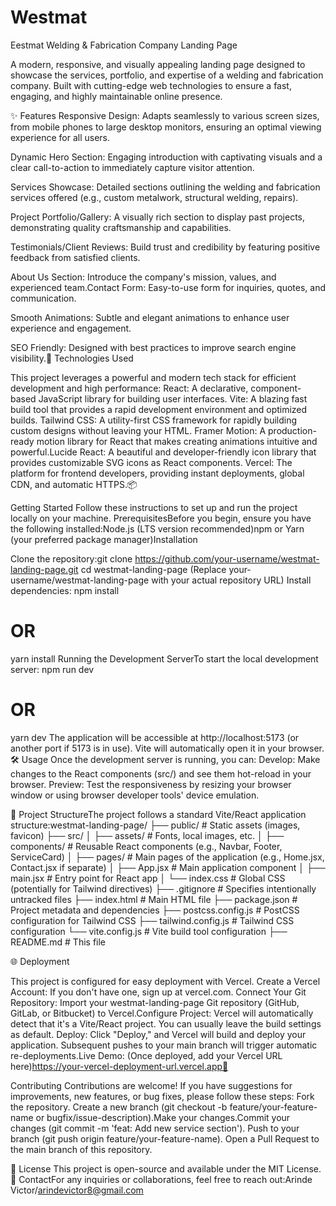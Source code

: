 # Westmat
Eestmat Welding & Fabrication Company Landing Page 

A modern, responsive, and visually appealing landing page designed to showcase the services, portfolio, and expertise of a welding and fabrication company. Built with cutting-edge web technologies to ensure a fast, engaging, and highly maintainable online presence.

✨ Features
Responsive Design: Adapts seamlessly to various screen sizes, from mobile phones to large desktop monitors, ensuring an optimal viewing experience for all users.

Dynamic Hero Section: Engaging introduction with captivating visuals and a clear call-to-action to immediately capture visitor attention.

Services Showcase: Detailed sections outlining the welding and fabrication services offered (e.g., custom metalwork, structural welding, repairs).

Project Portfolio/Gallery: A visually rich section to display past projects, demonstrating quality craftsmanship and capabilities.

Testimonials/Client Reviews: Build trust and credibility by featuring positive feedback from satisfied clients.

About Us Section: Introduce the company's mission, values, and experienced team.Contact Form: Easy-to-use form for inquiries, quotes, and communication.

Smooth Animations: Subtle and elegant animations to enhance user experience and engagement.

SEO Friendly: Designed with best practices to improve search engine visibility.🚀 Technologies Used

This project leverages a powerful and modern tech stack for efficient development and high performance:
React: A declarative, component-based JavaScript library for building user interfaces.
Vite: A blazing fast build tool that provides a rapid development environment and optimized builds.
Tailwind CSS: A utility-first CSS framework for rapidly building custom designs without leaving your HTML.
Framer Motion: A production-ready motion library for React that makes creating animations intuitive and powerful.Lucide React: A beautiful and developer-friendly icon library that provides customizable SVG icons as React components.
Vercel: The platform for frontend developers, providing instant deployments, global CDN, and automatic HTTPS.📦

Getting Started
Follow these instructions to set up and run the project locally on your machine.
PrerequisitesBefore you begin, ensure you have the following installed:Node.js (LTS version recommended)npm or Yarn (your preferred package manager)Installation

Clone the repository:git clone https://github.com/your-username/westmat-landing-page.git
cd westmat-landing-page
(Replace your-username/westmat-landing-page with your actual repository URL)
Install dependencies:
npm install
# OR
yarn install
Running the Development ServerTo start the local development server:
npm run dev
# OR
yarn dev
The application will be accessible at http://localhost:5173 (or another port if 5173 is in use). Vite will automatically open it in your browser.🛠️ 
Usage
Once the development server is running, you can:
Develop: Make changes to the React components (src/) and see them hot-reload in your browser.
Preview: Test the responsiveness by resizing your browser window or using browser developer tools' device emulation.

📂 Project StructureThe project follows a standard Vite/React application structure:westmat-landing-page/
├── public/                  # Static assets (images, favicon)
├── src/
│   ├── assets/              # Fonts, local images, etc.
│   ├── components/          # Reusable React components (e.g., Navbar, Footer, ServiceCard)
│   ├── pages/               # Main pages of the application (e.g., Home.jsx, Contact.jsx if separate)
│   ├── App.jsx              # Main application component
│   ├── main.jsx             # Entry point for React app
│   └── index.css            # Global CSS (potentially for Tailwind directives)
├── .gitignore               # Specifies intentionally untracked files
├── index.html               # Main HTML file
├── package.json             # Project metadata and dependencies
├── postcss.config.js        # PostCSS configuration for Tailwind CSS
├── tailwind.config.js       # Tailwind CSS configuration
└── vite.config.js           # Vite build tool configuration
├── README.md                # This file

🌐 Deployment

This project is configured for easy deployment with Vercel.
Create a Vercel Account: If you don't have one, sign up at vercel.com.
Connect Your Git Repository: Import your westmat-landing-page Git repository (GitHub, GitLab, or Bitbucket) to Vercel.Configure Project: Vercel will automatically detect that it's a Vite/React project. You can usually leave the build settings as default.
Deploy: Click "Deploy," and Vercel will build and deploy your application. Subsequent pushes to your main branch will trigger automatic re-deployments.Live Demo: (Once deployed, add your Vercel URL here)https://your-vercel-deployment-url.vercel.app🤝 

Contributing
Contributions are welcome! If you have suggestions for improvements, new features, or bug fixes, please follow these steps:
Fork the repository.
Create a new branch (git checkout -b feature/your-feature-name or bugfix/issue-description).Make your changes.Commit your changes (git commit -m 'feat: Add new service section').
Push to your branch (git push origin feature/your-feature-name).
Open a Pull Request to the main branch of this repository.

📄 License
This project is open-source and available under the MIT License.
📧 ContactFor any inquiries or collaborations, feel free to reach out:Arinde Victor/arindevictor8@gmail.com
